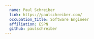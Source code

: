 ```yaml
---
  name: Paul Schreiber
  link: https://paulschreiber.com/
  occupation_title: Software Engineer
  affiliation: ESPN
  github: paulschreiber
---
```


